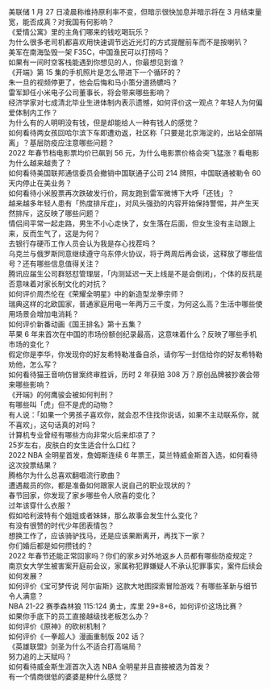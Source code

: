 美联储 1 月 27 日凌晨称维持原利率不变，但暗示很快加息并暗示将在 3 月结束量宽，能否成真？对我国有何影响？  
《爱情公寓》里的主角们哪来的钱吃喝玩乐？  
为什么很多老司机都喜欢用快速调节远近光灯的方式提醒前车而不是按喇叭？  
美军在南海坠毁一架 F35C，中国渔民可以打捞吗？  
如果有一间时空客栈能遇到你想见的人，你最想见到谁？  
《开端》第 15 集的手机照片是怎么带进下一个循环的？  
朱一旦的视频停更了，他会后悔和马小策分道扬镳吗？  
雷军卸任小米电子公司董事长，将会带来哪些影响？  
经济学家对七成清北毕业生进体制内表示遗憾，如何评价这一观点？年轻人为何偏爱体制内工作？  
为什么有的人明明没有钱，但是却能给人一种有钱人的感觉？  
如何看待两女孩回哈尔滨下车即遭劝返，社区称「只要是北京海淀的，出站全部隔离」？基层防疫应注意哪些问题？  
2022 年春节档电影票均价已飙到 56 元，为什么电影票价格会突飞猛涨？看电影为什么越来越贵了？  
如何看待美国联邦通信委员会撤销中国联通子公司 214 牌照，中国联通被勒令 60 天内停止在美业务？  
如何看待小米股票再次跌破发行价，网友跑到雷军微博下大呼「还钱」？  
越来越多年轻人患有「热度排斥症」，对风头强劲的内容开始保持警惕，并产生天然排斥，这反映了哪些问题？  
情侣间平常一起走路，男生不小心走快了，女生落在后面，但女生没有主动跟上来，反而生气了，这是为何？  
去银行存硬币工作人员会认为我是存心找茬吗？  
乌克兰与俄罗斯同意继续遵守乌东停火协议，将于两周后再会谈，这释放了哪些信号？还有哪些信息值得关注？  
腾讯应届生公司群怒怼管理层，「内测延迟一天上线是不是会倒闭」，个体的反抗是否意味着对家长制文化的对抗？  
如何评价周杰伦在《荣耀全明星》中的新造型龙拳宗师？  
瑞典这样的北欧国家，普通家庭用电一年两万三千度，为何这么高？生活中哪些使用场景会增加电消耗？  
如何评价新番动画《国王排名》第十五集？  
苹果 6 年来首次在中国的市场份额创纪录最高，这意味着什么？反映了哪些手机市场的变化？  
假定你是李华，你发现你的好友希特勒准备自杀，请你写一封信给你的好友希特勒劝他，怎么写？  
如何看待猫王音响仿冒案终审胜诉，历时 2 年获赔 308 万？原创品牌被抄袭会带来哪些影响？  
《开端》的何鹰骏会被如何判刑？  
有哪些叫「虎」但不是虎的动物？  
有人说：「如果一个男孩子喜欢你，就会忍不住找你说话，如果不主动联系你，就不喜欢」，这句话真的对吗？  
计算机专业曾经有哪些方向非常火后来却凉了？  
25岁左右，皮肤白的女生适合什么口红？  
2022 NBA 全明星首发，詹姆斯连续 6 年票王，莫兰特威金斯首入选，如何看待这次投票结果？  
腾格尔为什么总喜欢翻唱流行歌曲？  
遭遇裁员的你，都是准备如何跟家人说自己的职业现状的？  
春节回家，你发现了家乡哪些令人欣喜的变化？  
过年该穿什么衣服？  
假如哈利波特有个姐姐或者妹妹，那么故事会发生什么变化？  
有没有很赞的时代少年团表情包？  
想换工作了，应该骑驴找马，还是应该果断离开，再找下一家？  
你们婚后都是如何攒钱的？  
2022 年春节还能正常回家吗？你们的家乡对外地返乡人员都有哪些防疫规定？  
南京女大学生被害案开庭前会议，家属称犯罪嫌疑人不承认犯罪事实，案件后续会如何发展？  
如何评价《宝可梦传说 阿尔宙斯》这款大地图探索冒险游戏？有哪些革新与细节令人满意？  
NBA 21-22 赛季森林狼 115:124 勇士，库里 29+8+6，如何评价这场比赛？  
如果你手底下的员工直接越级找老板怎么办？  
如何评价《原神》的砍树机制？  
如何评价《一拳超人》漫画重制版 202 话？  
《英雄联盟》剑圣为什么不适合打高端局？  
努力追的上天赋吗？  
如何看待威金斯生涯首次入选 NBA 全明星并且直接被选为首发？  
有一个情商很低的婆婆是种什么感觉？  
